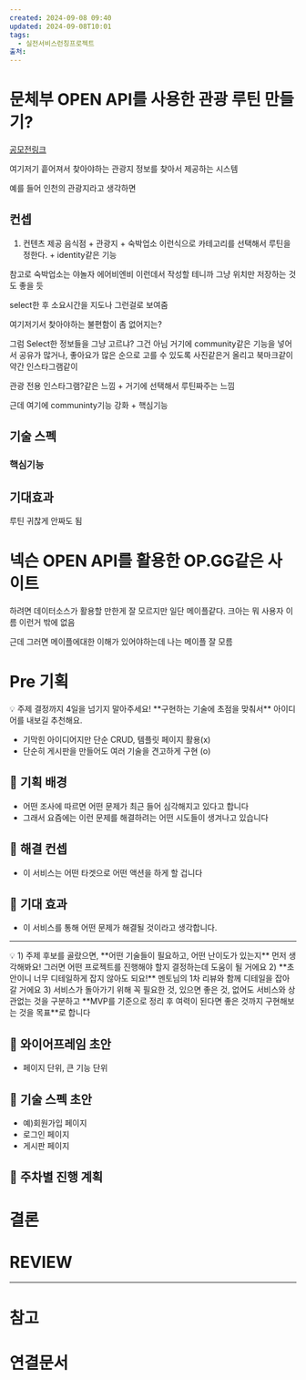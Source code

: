 ```yaml
---
created: 2024-09-08 09:40
updated: 2024-09-08T10:01
tags:
  - 실전서비스런칭프로젝트
출처: 
---
```


# 문체부 OPEN API를 사용한 관광 루틴 만들기?
[공모전링크](http://www.tourbigdata.kr/award.asp)

여기저기 흩어져서 찾아야하는 관광지 정보를 찾아서 제공하는 시스템

예를 들어
인천의 관광지라고 생각하면

## 컨셉
1. 컨텐츠 제공
음식점 + 관광지 + 숙박업소 이런식으로 카테고리를 선택해서 루틴을 정한다.  + identity같은 기능

참고로 숙박업소는 야놀자 에어비엔비 이런데서 작성할 테니까 그냥 위치만 저장하는 것도 좋을 듯

select한 후 소요시간을 지도나 그런걸로 보여줌

여기저기서 찾아야하는 불편함이  좀 없어지는?

그럼 Select한 정보들을 그냥 고르냐? 그건 아님 거기에 community같은 기능을 넣어서
공유가 많거나, 좋아요가 많은 순으로 고를 수 있도록 사진같은거 올리고 북마크같이 약간 인스타그램같이

관광 전용 인스타그램?같은 느낌 + 거기에 선택해서 루틴짜주는 느낌


근데 여기에 communinty기능 강화 + 핵심기능

## 기술 스펙
### 핵심기능


## 기대효과
루틴 귀찮게 안짜도 됨



# 넥슨 OPEN API를 활용한 OP.GG같은 사이트
하려면 데이터소스가 활용할 만한게 잘 모르지만 일단 메이플같다. 크아는 뭐 사용자 이름 이런거 밖에 없음

근데 그러면 메이플에대한 이해가 있어야하는데 나는 메이플 잘 모름


# Pre 기획

<aside> 💡 주제 결정까지 4일을 넘기지 말아주세요! **구현하는 기술에 초점을 맞춰서** 아이디어를 내보길 추천해요.

- 기막힌 아이디어지만 단순 CRUD, 템플릿 페이지 활용(x)
- 단순히 게시판을 만들어도 여러 기술을 견고하게 구현 (o)

</aside>

## **💪 기획 배경**

- 어떤 조사에 따르면 어떤 문제가 최근 들어 심각해지고 있다고 합니다
- 그래서 요즘에는 이런 문제를 해결하려는 어떤 시도들이 생겨나고 있습니다

## **💪 해결 컨셉**

- 이 서비스는 어떤 타겟으로 어떤 액션을 하게 할 겁니다

## **💪 기대 효과**

- 이 서비스를 통해 어떤 문제가 해결될 것이라고 생각합니다.

---

<aside> 💡 1) 주제 후보를 골랐으면, **어떤 기술들이 필요하고, 어떤 난이도가 있는지** 먼저 생각해봐요! 그러면 어떤 프로젝트를 진행해야 할지 결정하는데 도움이 될 거에요 2) **초안이니 너무 디테일하게 잡지 않아도 되요!** 멘토님의 1차 리뷰와 함께 디테일을 잡아갈 거에요 3) 서비스가 돌아가기 위해 꼭 필요한 것, 있으면 좋은 것, 없어도 서비스와 상관없는 것을 구분하고 **MVP를 기준으로 정리 후 여력이 된다면 좋은 것까지 구현해보는 것을 목표**로 합니다

</aside>

## **💪 와이어프레임 초안**

- 페이지 단위, 큰 기능 단위

## **💪 기술 스펙 초안**

- 예)회원가입 페이지
- 로그인 페이지
- 게시판 페이지

## **💪 주차별 진행 계획**



# 결론

# REVIEW


---
# 참고

# 연결문서